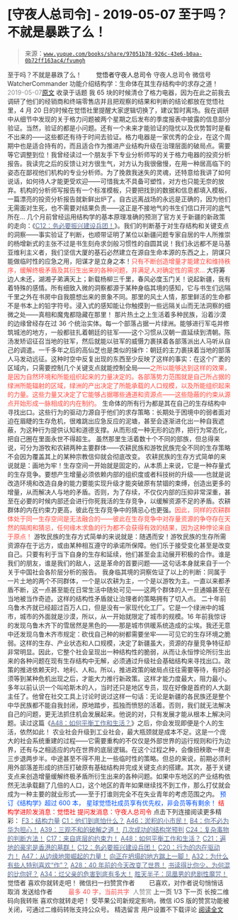 # [守夜人总司令] - 2019-05-07 至于吗？不就是暴跌了么！

> 来源：[`www.yuque.com/books/share/97051b78-926c-43e6-b0aa-0b72ff163ac4/fvumgh`](https://www.yuque.com/books/share/97051b78-926c-43e6-b0aa-0b72ff163ac4/fvumgh)

<ne-p id="520f42f3293818f927861ebbd5b15da4_p_0" data-lake-id="520f42f3293818f927861ebbd5b15da4_p_0"><ne-text id="u0c17d64b" style="color: rgb(51, 51, 51);">至于吗？不就是暴跌了么！</ne-text></ne-p> <ne-p id="e9faff819830f858851b3de9bf562761" data-lake-id="e9faff819830f858851b3de9bf562761"><ne-text id="u49007166" ne-fontsize="12" style="color: rgb(255, 255, 255);">原创</ne-text><ne-text id="uc9bc099a" ne-fontsize="14">觉悟者</ne-text><ne-text id="u0b4ca9ec" ne-fontsize="14">守夜人总司令</ne-text></ne-p> <ne-p id="2f54d2dbddd3c19bc63e9505a9afcd52" data-lake-id="2f54d2dbddd3c19bc63e9505a9afcd52"><ne-text id="u00ec1482" ne-fontsize="14" ne-bold="true" style="color: rgb(51, 51, 51);">守夜人总司令</ne-text></ne-p> <ne-p id="0a19f13060cd6fbd3a33b182533e8838" data-lake-id="0a19f13060cd6fbd3a33b182533e8838"><ne-text id="u1794ae76" ne-fontsize="14" style="color: rgb(51, 51, 51);">微信号</ne-text><ne-text id="u0d81bf93" ne-fontsize="14" style="color: rgb(51, 51, 51);">WatcherCommander</ne-text></ne-p> <ne-p id="7ca5001c2fa301c2753a177e8d2039a7" data-lake-id="7ca5001c2fa301c2753a177e8d2039a7"><ne-text id="ud3428e7d" ne-fontsize="14" style="color: rgb(51, 51, 51);">功能介绍</ne-text><ne-text id="uce553160" ne-fontsize="14" style="color: rgb(51, 51, 51);">结构学：生命体在其生存结构中的求存之道！</ne-text></ne-p> <ne-p id="0f0cba4bb6edb610200845d85247e693" data-lake-id="0f0cba4bb6edb610200845d85247e693"><ne-text id="uf0bdeb0e" style="color: rgb(140, 140, 140);">2019-05-07</ne-text>[<ne-text id="uf74cedc4" ne-fontsize="14">原文</ne-text>](https://mp.weixin.qq.com/s?__biz=MzAxNDk1NjI2Mw==&mid=2247484485&idx=1&sn=f1d05e391097d5825dda573daac7c915&chksm=9b8a27cdacfdaedb5e407f49895fc3e77953af53b2e0424056fab5c66e7c51d7ab48d352f695&scene=27#wechat_redirect&cpage=375)</ne-p> <ne-p id="95c51fa0dee9a0be6afdc9b9fd41aec5" data-lake-id="95c51fa0dee9a0be6afdc9b9fd41aec5"><ne-text id="u461222ef" style="color: rgb(51, 51, 51);">收录于话题</ne-text></ne-p> <ne-p id="5bc08f8ff9a026ee15344da2a4f62f9b" data-lake-id="5bc08f8ff9a026ee15344da2a4f62f9b"><ne-text id="u53560956" style="color: rgb(51, 51, 51);">我 65 块的时候清仓了格力电器，因为在此之前我去调研了他们的经销商和终端零售店并且把观察的结果和判断的结论都放在觉悟社里，4 月 20 日的时候在觉悟社里提醒大家逻辑切换了，建议暂时离场。我在调研中从细节中发现的关于格力问题被两个星期之后发布的季度报表中披露的信息部分验证。当然，验证的都是小问题。还有一个未来才能验证的隐忧以及优势暂时是看不出来的——这些都还有待于时间去验证。格力电器是一家优秀的企业，在这个周期中也是适合持有的，而且适合作为推进产业结构升级在治理层面的破局点。需要等它调整到位！我曾经读过一个朋友手下专业分析师写的关于格力电器的投资分析报告。我读完之后的反馈让对方很生气，对方认为我很傲慢，在用一种居高临下的姿态在鄙视他们机构的专业分析师。为了挽救我迷失的灵魂，还特意给我讲了如何说话，如何待人才能更受欢迎——可惜我太不具备可塑性，对方也只能无奈的放弃。机构的分析师写报告有一个标准模板，只要把找到的数据和信息都填入模板，一篇漂亮的投资分析报告就新鲜出炉了。</ne-text><ne-text id="u2c2beabb" ne-bold="true" style="color: rgb(51, 51, 51);">自古远离战场的永远是正确的，因为他们无需面对生死，也不需要对结果负责——这正是不接地气的书生们信口开河的底气所在…</ne-text></ne-p> <ne-p id="23f79fb27d743f386a5e2b1b85f055d5" data-lake-id="23f79fb27d743f386a5e2b1b85f055d5"><ne-text id="u064c92fe" style="color: rgb(51, 51, 51);">几个月前曾经运用结构学的基本原理准确的预测了官方关于新疆的新政策的走向：《</ne-text>[<ne-text id="u60f570a4" style="color: rgb(87, 107, 149);">C12：务必要振兴建设兵团！</ne-text>](http://mp.weixin.qq.com/s?__biz=MzAxNDk1NjI2Mw==&mid=2247484193&idx=1&sn=88c86597191d0c97a411f9ea6f7b7c5d&chksm=9b8a20a9acfda9bfae819e8e42531fe6d523dd244ef0fc0c0787ab812540108c181f7ec2ffa9&scene=21#wechat_redirect)<ne-text id="u0c9ae915" style="color: rgb(51, 51, 51);">》。我们的判断基于对生存结构和关键支点的洞察——事实验证了判断，也顺带证明了某位以新疆问题专家自居的牛人所推崇的杨增新式的主张不过是书生刻舟求剑般习惯性的自圆其说！</ne-text><ne-text id="uf0e906f2" ne-bold="true" style="color: rgb(51, 51, 51);">我们永远都不是马基亚维利主义者，我们坚信大厦的基石必然建立在源自生命本源的东西之上，阴谋只能做临时性的应急之用，阳谋才是立身之本！</ne-text><ne-text id="ua11254d7" style="color: rgb(255, 76, 65);">只有不断创造增量才能建立和维持秩序，缓解终极矛盾及其衍生出来的各种问题，并满足人对确定性的需求…</ne-text></ne-p> <ne-p id="69ec266c42b357ff775b9a44484cfe1f" data-lake-id="69ec266c42b357ff775b9a44484cfe1f"><ne-text id="u8b272e14" style="color: rgb(51, 51, 51);">大将筹边人未还，湖湘子弟满天上；新载杨柳三千里，春风必度玉门关！说起新疆，我有着特殊的感情。所有细致入微的洞察都源于某种身临其境的感知，它与书生们远隔千里之外在书房中自我臆想出来的景象不同。那里的风土人情，那里鲜活的生命都不是书本上的铅字符号。浸入式的感知能让你触摸到一些远隔关山而无法洞察的细微之处——真相和魔鬼都隐藏在那里！</ne-text></ne-p> <ne-p id="e8d007d85f398794c21244b1b97211b4" data-lake-id="e8d007d85f398794c21244b1b97211b4"><ne-text id="u86af539a" style="color: rgb(51, 51, 51);">那片热土之上生活着多种民族，沿着沙漠的边缘曾经存在过 36 个统治实体。每一个部落占据一片绿洲。能够进行军屯并修筑城池的地方，一般都驻扎着朝廷的驻军——这个习惯从汉朝一直延续到清朝。陈汤发矫诏征召当地的驻军，然后就能以驻军的威慑力裹挟着各部落派出人马听从自己的调遣。一千多年之后的高仙芝也是类似的操作：朝廷的主力裹挟着当地的部落人马发动远征。</ne-text><ne-text id="uc870d0f5" ne-bold="true" style="color: rgb(51, 51, 51);">这种时空中反复出现的东西至少反映了这样的事实：在这个广袤的区域内，只需要控制几个关键支点就能控制全局</ne-text><ne-text id="u6880e846" style="color: rgb(51, 51, 51);">——</ne-text><ne-text id="u0148b765" style="color: rgb(255, 76, 65);">之所以能够达到这样的效果，是因为自然环境和所能组织起来的力量决定的。各部落势力范围就是自己所占据的绿洲所能辐射的区域，绿洲的产出决定了所能承载的人口规模，以及所能组织起来的力量。这些力量又决定了它能够占据哪些通道和资源点——这些隐蔽的约束从源点开始形成一脉相成的内在制约。</ne-text></ne-p> <ne-p id="b2fe2e7ba388fcf8f068526d318f0b93" data-lake-id="b2fe2e7ba388fcf8f068526d318f0b93"><ne-text id="uba87afb4" ne-bold="true" style="color: rgb(51, 51, 51);">生命体的所有行为都是其在自己的生存结构中寻找出口。这些行为的驱动力源自于他们的求存策略：</ne-text><ne-text id="ue94d3603" style="color: rgb(51, 51, 51);">长期处于困境中的弱者面对迫在眉睫的生存危机，很难跳出应急反应的泥塘，甚至会逐渐进化出一种自我遮蔽，为这种行为提供认知和道德支撑。从而形成一种无形的边界，把行为常态化，把自己圈在里面永世不得超生。</ne-text></ne-p> <ne-p id="2e4dbbe7435fd3bf77b373abeb02c57b" data-lake-id="2e4dbbe7435fd3bf77b373abeb02c57b"><ne-text id="u827d2dfa" ne-bold="true" style="color: rgb(51, 51, 51);">虽然那里生活着数十个不同的部族，但总得来说，可分为游牧和农耕两种主要群体——农耕民族和游牧民族完全不同的生存策略不会因为覆盖其上的某种宗教信仰就会彻底改变。</ne-text></ne-p> <ne-p id="6fd2a66cd006170a42f7bd62c179118d" data-lake-id="6fd2a66cd006170a42f7bd62c179118d"><ne-text id="u5b75b3d2" ne-bold="true" style="color: rgb(51, 51, 51);">农耕民族的生存方式简单的来说就是：画地为牢！</ne-text><ne-text id="u1047237a" style="color: rgb(51, 51, 51);">生存空间一开始就是固定的，从本质上来说，它是一种存量式的生存竞争。要想产生增量必须依赖内部的组织度或者科技树的升级——也就是说改造环境和改造自身的能力要能实现升级才能突破原有禁锢的束缚，创造出更多的增量，从而解决人与地的矛盾。否则，为了存续，不仅仅内部的压抑非常深重，甚至在必要的时候内部还会进行你死我活的生存竞争，以缓解资源不足的矛盾。农耕群体的内在约束力更高，彼此在生存竞争中的猜忌心也更强。</ne-text><ne-text id="u04ab8851" style="color: rgb(255, 76, 65);">因此，同样的农耕群体处于同一生存空间是无法融合的——彼此在生存竞争中对存量资源的争夺存在天然的隔阂和猜忌，任何缘木求鱼的行为都不会获得有效的结果，因为这种悖论来自于原点！</ne-text></ne-p> <ne-p id="42b77c37789bd110defb08d228689555" data-lake-id="42b77c37789bd110defb08d228689555"><ne-text id="u0fbbfe57" ne-bold="true" style="color: rgb(51, 51, 51);">游牧民族的生存方式简单的来说就是：随遇而安！</ne-text><ne-text id="ueb15377f" style="color: rgb(51, 51, 51);">游牧民族的生存所需资源存在于远方，或由某种相互遵守的承诺所保障。他们乐于接受变化甚至是改变自己。只要有利于当下自身的生存和延续，他们甚至会主动展开积极的合作。谁是我们的朋友，谁是我们的敌人，这是革命的首要问题——这句话本身就来自于一个关于中国社会各阶层分析的报告。</ne-text></ne-p> <ne-p id="392d0f50116140d90c2aa0987cd36a24" data-lake-id="392d0f50116140d90c2aa0987cd36a24"><ne-text id="ufb35dcc0" style="color: rgb(51, 51, 51);">我身临其境的洞察佐证了以上的判断：同属于一片土地的两个不同群体，一个是以农耕为主，一个是以游牧为主。一直以来都矛盾不断，这一点甚至能在日常生活中随处可见——这两个群体的人一旦通婚甚至在当地被当作奇迹。这样的结构性矛盾就让治理者的策略拥有了切入点。</ne-text></ne-p> <ne-p id="f42560caac5758d2004f153d36e171f4" data-lake-id="f42560caac5758d2004f153d36e171f4"><ne-text id="uc891ed56" style="color: rgb(51, 51, 51);">二十年前乌鲁木齐就已经超过百万人口，但是没有一家现代化工厂。它是一个绿洲中的城市，城市的外面就是沙漠，所以，从一开始就限定了城市的规模。16 年前我惊讶的发现乌鲁木齐下的雪居然是黑色的——那是城市供暖系统造成的尘埃。我还无意中还发现乌鲁木齐市规定：砍伐自己种的树都需要坐牢——可见它的生存环境之脆弱。这样的生存、产业状态和人口规模，决定了新疆虽大，资源的存量竞争特征却非常明显。因此，它整个社会呈现出一种结构性的脆弱，从而让永恒悖论所衍生出来的各种问题在现有生存结构中无解，必须通过升级社会基础结构来寻找出口。</ne-text><ne-text id="uf6323158" ne-bold="true" style="color: rgb(51, 51, 51);">政策的推进依赖天时、地利、人和。所以，推进政策的破局点往往需要等待，有时必须等到某种危机出现之后，才能大力推行新政策。这样才能力度最大，阻力最小。</ne-text></ne-p> <ne-p id="8ee2c80a42be0db36363396c441207da" data-lake-id="8ee2c80a42be0db36363396c441207da"><ne-text id="u3dbad5a6" style="color: rgb(51, 51, 51);">多年以前认识一个叫哈斯木的人，当时还只是地区专员，现在好像是首府的人大副主任了。他曾在社交工具上讨论时说过这样一句话：</ne-text><ne-text id="ued16ffd3" ne-bold="true" style="color: rgb(51, 51, 51);">无论是新疆的各民族还是整个中华民族都不能自我封闭，原地踏步，孤独而愤怒的活着。否则，我们就无法解决自己的问题，更无法抓住机会发展起来。</ne-text><ne-text id="u843d7c23" style="color: rgb(51, 51, 51);">他说的对，只有发展才能从根本上解决问题。读过这篇《</ne-text>[<ne-text id="u8cc79ad4" style="color: rgb(87, 107, 149);">A48：如何平衡工作和生活？</ne-text>](http://mp.weixin.qq.com/s?__biz=MzAxNDk1NjI2Mw==&mid=2247484481&idx=1&sn=ad43fc5feea038e47fa50dae514a9390&chksm=9b8a27c9acfdaedf3b7751343bd2b16a86fbeddb1896e4a24bfcbe589f4bfe8454ea656fa390&scene=21#wechat_redirect)<ne-text id="udae32f08" style="color: rgb(51, 51, 51);">》之后，你会发现即便是个人的生活，依然如此！</ne-text></ne-p> <ne-p id="edf82e6243b0268f2fa066a97d7ff567" data-lake-id="edf82e6243b0268f2fa066a97d7ff567"><ne-text id="u69e85eed" style="color: rgb(51, 51, 51);">农业社会升级到工业社会，最大瓶颈就是成本不足。这是一个庞大的社会系统重建的过程——它需要重构的不仅仅是外部世界的运行规则和行为边界，还有与之相适应的内在世界的底层逻辑。在这个过程之种，会像扭秧歌一样走三步退两步半。中途甚至不得不用上一些临时性的策略。但总的来说，前期必须利用外部落差形成的挤压打破原有基础结构并完成关键支点的搭建。其次，基于关键支点来创造增量缓解终极矛盾所衍生出来的各种问题。</ne-text><ne-text id="u39d7bf33" ne-bold="true" style="color: rgb(51, 51, 51);">如果中东地区的产业结构依然无法承载翻了几倍的人口，这个地区的青年如果继续找不到工作，那么打仗就会成为一种主要的就业形式——至于打谁则完全不在失业青年的考虑范围之内。</ne-text></ne-p> <ne-p id="f8faa545085c79afd306c07be5efeb70" data-lake-id="f8faa545085c79afd306c07be5efeb70"><ne-text id="ue22b3034" ne-fontsize="13" ne-bold="true" style="color: rgb(0, 82, 255);">预订《结构学》超过 600 本，</ne-text></ne-p> <ne-p id="51504bd5032b13dc41710dcda0771b6a" data-lake-id="51504bd5032b13dc41710dcda0771b6a"><ne-text id="uc150e880" ne-fontsize="13" ne-bold="true" style="color: rgb(0, 82, 255);">星球觉悟社成员享有优先权，非会员等有剩余！</ne-text></ne-p> <ne-p id="2bfa7d4a2fc78016dc92649ef86762dd" data-lake-id="2bfa7d4a2fc78016dc92649ef86762dd" ne-alignment="center"><ne-text id="u68870293" style="color: rgb(255, 0, 0);">结构学进阶发消息</ne-text><ne-text id="ub0bcbe39" ne-bold="true" style="color: rgb(255, 0, 0);">：觉悟社</ne-text></ne-p> <ne-p id="4ffa71b7155caa12ad77d7bcbf8751a2" data-lake-id="4ffa71b7155caa12ad77d7bcbf8751a2" ne-alignment="center"><ne-text id="u44a08bf2" style="color: rgb(255, 0, 0);">提问发消息</ne-text><ne-text id="u0d00866a" ne-bold="true" style="color: rgb(255, 0, 0);">：守夜人总司令</ne-text></ne-p>  <ne-p id="70c065f598d84b138355950813c207c6" data-lake-id="70c065f598d84b138355950813c207c6" ne-alignment="center"><ne-card data-card-name="image" data-card-type="inline" id="jiAF6" data-event-boundary="card" style="color: rgb(51, 51, 51);"><ne-p id="8def514bbf93916c7e439c981368ec6d" data-lake-id="8def514bbf93916c7e439c981368ec6d"><ne-text id="u0460d4db" ne-fontsize="13" ne-bold="true" style="color: rgb(51, 51, 51);">点击下列连接阅读更多精彩：</ne-text></ne-p> <ne-p id="54199af781b8df81e39ec94744a60a41" data-lake-id="54199af781b8df81e39ec94744a60a41">[<ne-text id="u5559b2ca" ne-fontsize="13" ne-bold="true" style="color: rgb(87, 107, 149);">F3：结构力量</ne-text>](http://mp.weixin.qq.com/s?__biz=MzAxNDk1NjI2Mw==&mid=2247484256&idx=1&sn=f10d9c530bfd6ea08b25d4bec657c13a&chksm=9b8a20e8acfda9fee057f2df26790f905c898132cac91d833d14e636edb00c20514d63189a88&scene=21#wechat_redirect)</ne-p> <ne-p id="95b738c615270f7c98a949447e57e3e1" data-lake-id="95b738c615270f7c98a949447e57e3e1">[<ne-text id="ud0b4bfe0" ne-fontsize="13" ne-bold="true" style="color: rgb(87, 107, 149);">C1：他们到底怕什么？</ne-text>](http://mp.weixin.qq.com/s?__biz=MzAxNDk1NjI2Mw==&mid=2247483898&idx=1&sn=1b0a50386e9e89d2750dec717236f0aa&chksm=9b8a2272acfdab64235b35ee5e91b8cac6172144207251636e1345fc570aa1601f59eff7f442&scene=21#wechat_redirect)</ne-p> <ne-p id="abb5bbdefcfc76b2d8da6e0b3f00f894" data-lake-id="abb5bbdefcfc76b2d8da6e0b3f00f894">[<ne-text id="u0cfaa2ee" ne-fontsize="13" ne-bold="true" style="color: rgb(87, 107, 149);">A46：淤积的小市民！</ne-text>](http://mp.weixin.qq.com/s?__biz=MzAxNDk1NjI2Mw==&mid=2247484472&idx=1&sn=f5df702c026dbb04688151086cdf7493&chksm=9b8a27b0acfdaea6ed5b712d94b3725bf8e322b39101916f48f935c102c433e9c7239b596c9f&scene=21#wechat_redirect)</ne-p> <ne-p id="5a8529c933c26fc650eb5e39a3f10aac" data-lake-id="5a8529c933c26fc650eb5e39a3f10aac">[<ne-text id="ue6f7166b" ne-fontsize="13" ne-bold="true" style="color: rgb(87, 107, 149);">B4：你不必为华为担心！</ne-text>](http://mp.weixin.qq.com/s?__biz=MzIzMDYwOTM0Mg==&mid=2247483951&idx=1&sn=7850925e07db502ec2116efe0211318f&chksm=e8b19afedfc613e816bdef573343dbe2127c92d828c071510a8a8b9cb98384cdc7a6dbf8fbdd&scene=21#wechat_redirect)</ne-p> <ne-p id="01a1d55440f5e92ab338a24aaaa9fe43" data-lake-id="01a1d55440f5e92ab338a24aaaa9fe43">[<ne-text id="u85526753" ne-fontsize="13" ne-bold="true" style="color: rgb(87, 107, 149);">A39：三观不和的破解之道！</ne-text>](http://mp.weixin.qq.com/s?__biz=MzAxNDk1NjI2Mw==&mid=2247484395&idx=1&sn=3464fb8d0b12df7cf8fc91716a34f5ba&chksm=9b8a2063acfda9759f6b71d77a8302f892cb4db2ab1a47c82975663328d4e6759aa20d5233f2&scene=21#wechat_redirect)</ne-p> <ne-p id="ed5cc50194463ee0a90b7c11b7d4a794" data-lake-id="ed5cc50194463ee0a90b7c11b7d4a794">[<ne-text id="u0e93d84c" ne-fontsize="13" ne-bold="true" style="color: rgb(87, 107, 149);">几次成功的结构学预判</ne-text>](http://mp.weixin.qq.com/s?__biz=MzAxNDk1NjI2Mw==&mid=2247484266&idx=1&sn=02ab915e029cbe24d91712f741b3f37c&chksm=9b8a20e2acfda9f4498a5c76204c101ab26e7311f2fb7d3043de108d4ff6e18d72a1c889a569&scene=21#wechat_redirect)</ne-p> <ne-p id="07f3a7ae9a96886c204d0c7ef149c5de" data-lake-id="07f3a7ae9a96886c204d0c7ef149c5de">[<ne-text id="u18f6eafd" ne-fontsize="13" ne-bold="true" style="color: rgb(87, 107, 149);">C24：复杂事物的判断方法！</ne-text>](http://mp.weixin.qq.com/s?__biz=MzAxNDk1NjI2Mw==&mid=2247484467&idx=1&sn=f906e3cacad356dbb7e4d64a16b83b6c&chksm=9b8a27bbacfdaead7fd9f6bfca92cf67d3485e6233a896a6f1bf70c547c7cf677795d17aebde&scene=21#wechat_redirect)</ne-p> <ne-p id="4d179d891d220cc8db8771b45eab8482" data-lake-id="4d179d891d220cc8db8771b45eab8482">[<ne-text id="u64693c2d" ne-fontsize="13" ne-bold="true" style="color: rgb(87, 107, 149);">C17：来自底层的约束力！</ne-text>](http://mp.weixin.qq.com/s?__biz=MzAxNDk1NjI2Mw==&mid=2247484360&idx=1&sn=a833473eb3a45e0c0aecf4acfcfd87f3&chksm=9b8a2040acfda9566605a3e4ec4640b1fc591a3b848f869a7ce6ebaf7cd06bc75cd184004041&scene=21#wechat_redirect)</ne-p> <ne-p id="191df1f1c0bffafa96c77edd73baa568" data-lake-id="191df1f1c0bffafa96c77edd73baa568">[<ne-text id="u8af26b9a" ne-fontsize="13" ne-bold="true" style="color: rgb(87, 107, 149);">A48：如何平衡工作和生活？</ne-text>](http://mp.weixin.qq.com/s?__biz=MzAxNDk1NjI2Mw==&mid=2247484481&idx=1&sn=ad43fc5feea038e47fa50dae514a9390&chksm=9b8a27c9acfdaedf3b7751343bd2b16a86fbeddb1896e4a24bfcbe589f4bfe8454ea656fa390&scene=21#wechat_redirect)</ne-p> <ne-p id="17a79a807c5653b100e3dcb6e34f97d1" data-lake-id="17a79a807c5653b100e3dcb6e34f97d1">[<ne-text id="u6cbff8ad" ne-fontsize="13" ne-bold="true" style="color: rgb(87, 107, 149);">C21：遍地的豪宅是香港的墓群！</ne-text>](http://mp.weixin.qq.com/s?__biz=MzAxNDk1NjI2Mw==&mid=2247484408&idx=1&sn=f6d2373a67b2e0cf10f5240bd0d64b69&chksm=9b8a2070acfda966dd729b703680a29ae2cfd1ccb1838f38031e8aa003ee6c4fcf72a7990b0a&scene=21#wechat_redirect)</ne-p> <ne-p id="386fe8fdb9aa591dc8402881010d66d7" data-lake-id="386fe8fdb9aa591dc8402881010d66d7">[<ne-text id="u8bf62395" ne-fontsize="13" ne-bold="true" style="color: rgb(87, 107, 149);">C12：务必要振兴建设兵团！</ne-text>](http://mp.weixin.qq.com/s?__biz=MzAxNDk1NjI2Mw==&mid=2247484193&idx=1&sn=88c86597191d0c97a411f9ea6f7b7c5d&chksm=9b8a20a9acfda9bfae819e8e42531fe6d523dd244ef0fc0c0787ab812540108c181f7ec2ffa9&scene=21#wechat_redirect)</ne-p> <ne-p id="0ad80bd3d7c0777d227f74da6f18c9f1" data-lake-id="0ad80bd3d7c0777d227f74da6f18c9f1">[<ne-text id="u14ce95c4" ne-fontsize="13" ne-bold="true" style="color: rgb(87, 107, 149);">C20：行为的内在驱动力！</ne-text>](https://mp.weixin.qq.com/s?__biz=MzIzMDYwOTM0Mg==&mid=2247484003&idx=1&sn=a62ddbccc64f9f19890c0dff9605b6f7&scene=21#wechat_redirect)</ne-p> <ne-p id="0a88cbb07eb15fb98a0c6b0f98ebc142" data-lake-id="0a88cbb07eb15fb98a0c6b0f98ebc142">[<ne-text id="u11580aed" ne-fontsize="13" ne-bold="true" style="color: rgb(87, 107, 149);">A47：从边缘地带崛起的力量！</ne-text>](http://mp.weixin.qq.com/s?__biz=MzAxNDk1NjI2Mw==&mid=2247484476&idx=1&sn=42cd8e7b62b1c430768fe9583a9715b4&chksm=9b8a27b4acfdaea2f7ac778f91e72c9b69a725224a18c6d576f3de7caf0ff91a040bf5622645&scene=21#wechat_redirect)</ne-p> <ne-p id="8f0873b4cae5d91f6457ab0a00dbec1c" data-lake-id="8f0873b4cae5d91f6457ab0a00dbec1c">[<ne-text id="u27ecccb3" ne-fontsize="13" ne-bold="true" style="color: rgb(87, 107, 149);">向正在坍塌的地方踹上一脚！</ne-text>](http://mp.weixin.qq.com/s?__biz=MzAxNDk1NjI2Mw==&mid=2247483789&idx=1&sn=5e44b7b524c3dc4bb7705f49ed0a44a3&chksm=9b8a2205acfdab139e4b1d44ef6702b09c9fbf79505340205d13fbdaa33207a997f54bee0e97&scene=21#wechat_redirect)</ne-p> <ne-p id="be0b480f5b33ccc381f06a7205e1114f" data-lake-id="be0b480f5b33ccc381f06a7205e1114f">[<ne-text id="udf1a241a" ne-fontsize="13" ne-bold="true" style="color: rgb(87, 107, 149);">A32：为什么有些人特别喜欢“作”？</ne-text>](http://mp.weixin.qq.com/s?__biz=MzAxNDk1NjI2Mw==&mid=2247484403&idx=1&sn=a291e8322913517a91725b82912a804f&chksm=9b8a207bacfda96d339c5a416fe350e324cfb86c0f0d90c25418967230097892bb8be32eb5ff&scene=21#wechat_redirect)</ne-p> <ne-p id="a9d485bd5f94646f60ee36e1b0d6d3de" data-lake-id="a9d485bd5f94646f60ee36e1b0d6d3de">[<ne-text id="u1e4ffd97" ne-fontsize="13" ne-bold="true" style="color: rgb(87, 107, 149);">A28：40 年前的今天改变了世界！</ne-text>](http://mp.weixin.qq.com/s?__biz=MzAxNDk1NjI2Mw==&mid=2247484305&idx=1&sn=34b19d12210bf9f765c6eb615b787ac6&chksm=9b8a2019acfda90fff45ea8c17ccb37c75e04c7420ad9b303a0fb0069110cee644e6f592d95f&scene=21#wechat_redirect)</ne-p> <ne-p id="1d61968e8b72e8e2ad01120f3615f318" data-lake-id="1d61968e8b72e8e2ad01120f3615f318">[<ne-text id="ufddb6099" ne-fontsize="13" ne-bold="true" style="color: rgb(87, 107, 149);">书读得比你少，为何混的比你好？</ne-text>](http://mp.weixin.qq.com/s?__biz=MzAxNDk1NjI2Mw==&mid=2247484296&idx=1&sn=b0e0f11f50023aa8a20e8eeb51d39e10&chksm=9b8a2000acfda916885455b30687e2f18099abba31c78b2fabb95ca1b89ddc40f2415317d368&scene=21#wechat_redirect)</ne-p> <ne-p id="d4c48916a429b9fdb050792478375639" data-lake-id="d4c48916a429b9fdb050792478375639">[<ne-text id="uffb3d317" ne-fontsize="13" ne-bold="true" style="color: rgb(87, 107, 149);">A34：烂父亲的危害到底有多大！</ne-text>](http://mp.weixin.qq.com/s?__biz=MzAxNDk1NjI2Mw==&mid=2247484348&idx=1&sn=944a6aac1e8035011b56508ea74fb48e&chksm=9b8a2034acfda922b803681a568bf7b75ce8342cf507080d2e636098b7ee9dfc1391836f7341&scene=21#wechat_redirect)</ne-p> <ne-p id="7d8b2affc6ebe8d02d505b9d8a03c80c" data-lake-id="7d8b2affc6ebe8d02d505b9d8a03c80c">[<ne-text id="ucb1036a0" ne-fontsize="13" ne-bold="true" style="color: rgb(87, 107, 149);">胜天半子：凤凰男的悲剧性魔咒！</ne-text>](http://mp.weixin.qq.com/s?__biz=MzAxNDk1NjI2Mw==&mid=2247484459&idx=1&sn=3af333a7d8f81253f730e57ba86f6f11&chksm=9b8a27a3acfdaeb524c155bcc629f472e273558add2d9c91ca3295d08144bd6d7d26ed757e6c&scene=21#wechat_redirect)</ne-p> <ne-p id="e366b76335b1152660013b412fd9234e" data-lake-id="e366b76335b1152660013b412fd9234e"><ne-text id="u71c9daa8" style="color: rgb(51, 51, 51);">觉悟者</ne-text></ne-p> <ne-p id="c076c17f078b8fe89f52405edf2b7abe" data-lake-id="c076c17f078b8fe89f52405edf2b7abe"><ne-text id="u108739d6" style="color: rgb(51, 51, 51);">喜欢你就转走吧！</ne-text></ne-p> <ne-p id="ea6cafbd58827e09e77db5e17f2a17bd" data-lake-id="ea6cafbd58827e09e77db5e17f2a17bd"><ne-text id="u217207be" ne-bold="true" style="color: rgb(51, 51, 51);">微信扫一扫赞赏作者</ne-text><ne-text id="u41776157" ne-bold="true" style="color: rgb(255, 255, 255);">赞赏</ne-text></ne-p> <ne-p id="b14b7c84fc6eb594a89b950be22a5a7f" data-lake-id="b14b7c84fc6eb594a89b950be22a5a7f"><ne-text id="ufc0a0f1d" style="color: rgb(51, 51, 51);">已喜欢，</ne-text><ne-text id="u95ff2d2d">对作者说句悄悄话</ne-text></ne-p> <ne-p id="6ca6dd64f97610e010b74059564bc3d9" data-lake-id="6ca6dd64f97610e010b74059564bc3d9"><ne-text id="uc6784910" style="color: rgb(51, 51, 51);">取消</ne-text></ne-p> <ne-p id="822ca8f0af5569114d1d2a643013fa8a" data-lake-id="822ca8f0af5569114d1d2a643013fa8a"><ne-text id="u6a16faaf" ne-fontsize="14" ne-bold="true" style="color: rgb(51, 51, 51);">发送给作者</ne-text></ne-p> <ne-p id="53cac3bd10863be2788933fe871db119" data-lake-id="53cac3bd10863be2788933fe871db119"><ne-text id="u24434880" ne-bold="true" style="color: rgb(255, 255, 255);">发送</ne-text></ne-p> <ne-p id="d88e8f1e3fa3718a3b081150d634c221" data-lake-id="d88e8f1e3fa3718a3b081150d634c221"><ne-text id="u2e863924" ne-fontsize="13" style="color: rgb(250, 81, 81);">最多 40 字，当前共字</ne-text></ne-p> <ne-p id="b2f90562dd196887d91dbd971b1112d4" data-lake-id="b2f90562dd196887d91dbd971b1112d4"><ne-text id="udee6ce50" style="color: rgb(136, 136, 136);"> 人赞赏</ne-text></ne-p> <ne-p id="c21d4253808eb4c90d777a17df499660" data-lake-id="c21d4253808eb4c90d777a17df499660"><ne-text id="ubcb4616c" style="color: rgb(51, 51, 51);">上一页</ne-text> <ne-text id="u1a140ba8">1</ne-text><ne-text id="u8d0f4e9b" style="color: rgb(51, 51, 51);">/3 下一页</ne-text></ne-p> <ne-p id="05de29546520169b20e52d565d19b1fd" data-lake-id="05de29546520169b20e52d565d19b1fd"><ne-text id="u08429422" style="color: rgb(51, 51, 51);">长按二维码向我转账</ne-text></ne-p> <ne-p id="71717a3d3d48c1c97c7db712ec80f300" data-lake-id="71717a3d3d48c1c97c7db712ec80f300"><ne-text id="u1a67bb47" style="color: rgb(51, 51, 51);">喜欢你就转走吧！</ne-text></ne-p> <ne-p id="1fce90e114ca24691f884550355086b6" data-lake-id="1fce90e114ca24691f884550355086b6"><ne-text id="uc30dbcb8" style="color: rgb(51, 51, 51);">受苹果公司新规定影响，微信 iOS 版的赞赏功能被关闭，可通过二维码转账支持公众号。</ne-text></ne-p> <ne-h3 id="PS9Bn" data-lake-id="PS9Bn"><ne-heading-ext><ne-heading-anchor></ne-heading-anchor><ne-heading-fold></ne-heading-fold></ne-heading-ext><ne-heading-content><ne-text id="u526243f7" ne-fontsize="16" style="color: rgb(51, 51, 51);">精选留言</ne-text></ne-heading-content></ne-h3> <ne-p id="706b83ed3f124279fc0e530dbf33a9c6" data-lake-id="706b83ed3f124279fc0e530dbf33a9c6"><ne-text id="uc141b9b0" style="color: rgb(51, 51, 51);">用户设置不下载评论</ne-text></ne-p> <ne-p id="703f963fd45114c8c5ff40d5ba5436dd" data-lake-id="703f963fd45114c8c5ff40d5ba5436dd">[<ne-text id="u0a59b694">阅读全文</ne-text>](https://t.zsxq.com/y7yrfuz)</ne-p></ne-card></ne-p>